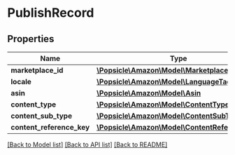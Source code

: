 # PublishRecord

## Properties
Name | Type | Description | Notes
------------ | ------------- | ------------- | -------------
**marketplace_id** | [**\Popsicle\Amazon\Model\MarketplaceId**](MarketplaceId.md) |  | 
**locale** | [**\Popsicle\Amazon\Model\LanguageTag**](LanguageTag.md) |  | 
**asin** | [**\Popsicle\Amazon\Model\Asin**](Asin.md) |  | 
**content_type** | [**\Popsicle\Amazon\Model\ContentType**](ContentType.md) |  | 
**content_sub_type** | [**\Popsicle\Amazon\Model\ContentSubType**](ContentSubType.md) |  | [optional] 
**content_reference_key** | [**\Popsicle\Amazon\Model\ContentReferenceKey**](ContentReferenceKey.md) |  | 

[[Back to Model list]](../../README.md#documentation-for-models) [[Back to API list]](../../README.md#documentation-for-api-endpoints) [[Back to README]](../../README.md)

